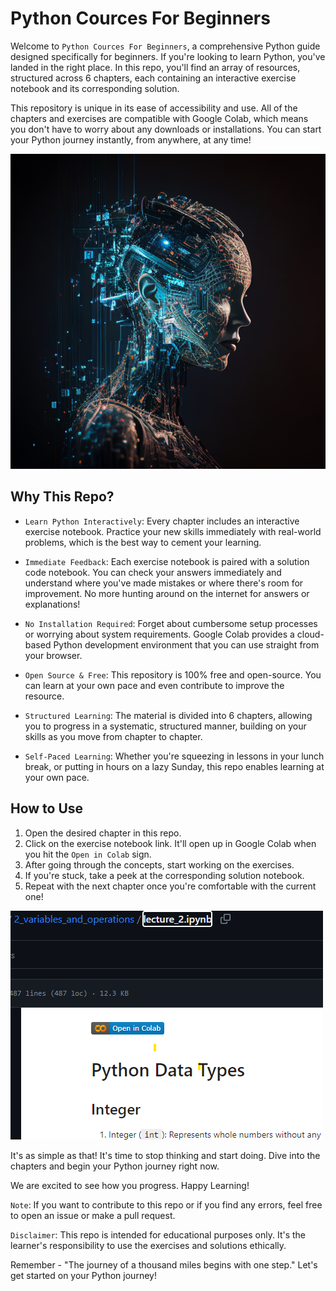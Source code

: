 # Python Cources For Beginners

Welcome to `Python Cources For Beginners`, a comprehensive Python guide designed specifically for beginners. If you're looking to learn Python, you've landed in the right place. In this repo, you'll find an array of resources, structured across 6 chapters, each containing an interactive exercise notebook and its corresponding solution.

This repository is unique in its ease of accessibility and use. All of the chapters and exercises are compatible with Google Colab, which means you don't have to worry about any downloads or installations. You can start your Python journey instantly, from anywhere, at any time!

![alt text](/images/AnastasiaR_artificial_intelligence_mind_unisex_against_the_blac_e72fb188-03e5-4301-9647-62712157f098.png "robot women")


## Why This Repo?

- `Learn Python Interactively`: Every chapter includes an interactive exercise notebook. Practice your new skills immediately with real-world problems, which is the best way to cement your learning.

- `Immediate Feedback`: Each exercise notebook is paired with a solution code notebook. You can check your answers immediately and understand where you've made mistakes or where there's room for improvement. No more hunting around on the internet for answers or explanations!

- `No Installation Required`: Forget about cumbersome setup processes or worrying about system requirements. Google Colab provides a cloud-based Python development environment that you can use straight from your browser.

- `Open Source & Free`: This repository is 100% free and open-source. You can learn at your own pace and even contribute to improve the resource.

- `Structured Learning`: The material is divided into 6 chapters, allowing you to progress in a systematic, structured manner, building on your skills as you move from chapter to chapter.

- `Self-Paced Learning`: Whether you're squeezing in lessons in your lunch break, or putting in hours on a lazy Sunday, this repo enables learning at your own pace.

## How to Use

1. Open the desired chapter in this repo.
2. Click on the exercise notebook link. It'll open up in Google Colab when you hit the `Open in Colab` sign.
3. After going through the concepts, start working on the exercises.
4. If you're stuck, take a peek at the corresponding solution notebook.
4. Repeat with the next chapter once you're comfortable with the current one!

![alt text](/images/colab_sign.png "colab")

It's as simple as that! It's time to stop thinking and start doing. Dive into the chapters and begin your Python journey right now.

We are excited to see how you progress. Happy Learning!

`Note`: If you want to contribute to this repo or if you find any errors, feel free to open an issue or make a pull request.

`Disclaimer`: This repo is intended for educational purposes only. It's the learner's responsibility to use the exercises and solutions ethically.

Remember - "The journey of a thousand miles begins with one step." Let's get started on your Python journey!

